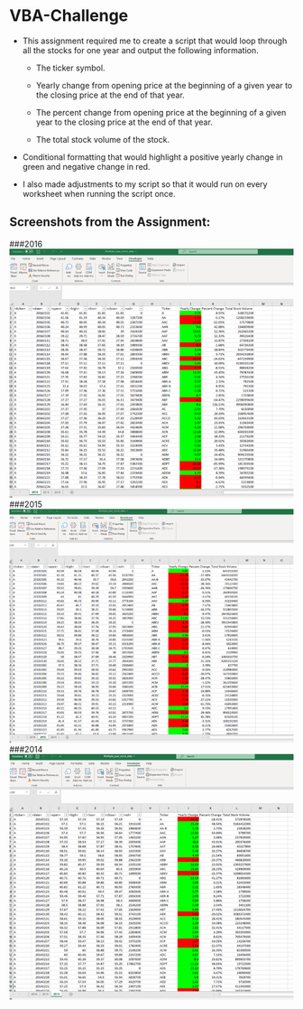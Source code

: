 # VBA-Challenge

* This assignment required me to create a script that would loop through all the stocks for one year and output the following information.

  * The ticker symbol.

  * Yearly change from opening price at the beginning of a given year to the closing price at the end of that year.

  * The percent change from opening price at the beginning of a given year to the closing price at the end of that year.

  * The total stock volume of the stock.

* Conditional formatting that would highlight a positive yearly change in green and negative change in red.

* I also made adjustments to my script so that it would run on every worksheet when running the script once.

## Screenshots from the Assignment:
###2016
![2016](Images/2016_Stock_Data.png)
###2015
![2015](Images/2015_Stock_Data.png)
###2014
![2014](Images/2014_Stock_Data.png)
